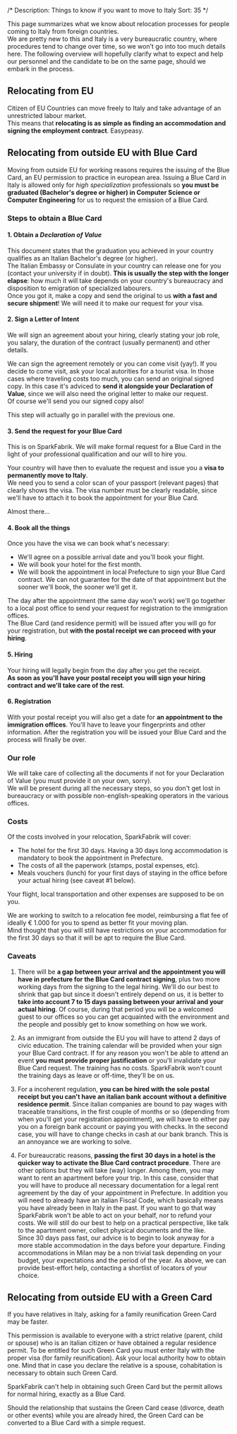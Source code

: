 /*
Description: Things to know if you want to move to Italy
Sort: 35
*/

This page summarizes what we know about relocation processes for people coming to Italy from foreign countries.  
We are pretty new to this and Italy is a very bureaucratic country, where procedures tend to change over time, so we won't go into too much details here. The following overview will hopefully clarify what to expect and help our personnel and the candidate to be on the same page, should we embark in the process.

## Relocating from EU

Citizen of EU Countries can move freely to Italy and take advantage of an unrestricted labour market.  
This means that **relocating is as simple as finding an accommodation and signing the employment contract**. Easypeasy.

## Relocating from outside EU with Blue Card

Moving from outside EU for working reasons requires the issuing of the Blue Card, an EU permission to practice in european area. Issuing a Blue Card in Italy is allowed only for _high specialization_ professionals so **you must be graduated (Bachelor's degree or higher) in Computer Science or Computer Engineering** for us to request the emission of a Blue Card.

### Steps to obtain a Blue Card

#### 1. Obtain a _Declaration of Value_

This document states that the graduation you achieved in your country qualifies as an Italian Bachelor's degree (or higher).  
The Italian Embassy or Consulate in your country can release one for you (contact your university if in doubt). **This is usually the step with the longer elapse**: how much it will take depends on your country's bureaucracy and disposition to emigration of specialized labourers.  
Once you got it, make a copy and send the original to us **with a fast and secure shipment**! We will need it to make our request for your visa.

#### 2. Sign a Letter of Intent

We will sign an agreement about your hiring, clearly stating your job role, you salary, the duration of the contract (usually permanent) and other details.

We can sign the agreement remotely or you can come visit (yay!). If you decide to come visit, ask your local autorities for a tourist visa. In those cases where traveling costs too much, you can send an original signed copy. In this case it's adviced to **send it alongside your Declaration of Value**, since we will also need the original letter to make our request.  
Of course we'll send you our signed copy also!

This step will actually go in parallel with the previous one.

#### 3. Send the request for your Blue Card

This is on SparkFabrik. We will make formal request for a Blue Card in the light of your professional qualification and our will to hire you.

Your country will have then to evaluate the request and issue you a **visa to permanently move to Italy**.  
We need you to send a color scan of your passport (relevant pages) that clearly shows the visa. The visa number must be clearly readable, since we'll have to attach it to book the appointment for your Blue Card.

Almost there...

#### 4. Book all the things

Once you have the visa we can book what's necessary:

* We'll agree on a possible arrival date and you'll book your flight.
* We will book your hotel for the first month.
* We will book the appointment in local Prefecture to sign your Blue Card contract. We can not guarantee for the date of that appointment but the sooner we'll book, the sooner we'll get it.

The day after the appointment (the same day won't work) we'll go together to a local post office to send your request for registration to the immigration offices.  
The Blue Card (and residence permit) will be issued after you will go for your registration, but **with the postal receipt we can proceed with your hiring**.

#### 5. Hiring

Your hiring will legally begin from the day after you get the receipt.  
**As soon as you'll have your postal receipt you will sign your hiring contract and we'll take care of the rest**.

#### 6. Registration

With your postal receipt you will also get a date for **an appointment to the immigration offices**. You'll have to leave your fingerprints and other information. After the registration you will be issued your Blue Card and the process will finally be over.

### Our role

We will take care of collecting all the documents if not for your Declaration of Value (you must provide it on your own, sorry).  
We will be present during all the necessary steps, so you don't get lost in bureaucracy or with possible non-english-speaking operators in the various offices.

### Costs

Of the costs involved in your relocation, SparkFabrik will cover:

* The hotel for the first 30 days. Having a 30 days long accommodation is mandatory to book the appointment in Prefecture.
* The costs of all the paperwork (stamps, postal expenses, etc).
* Meals vouchers (lunch) for your first days of staying in the office before your actual hiring (see caveat #1 below).

Your flight, local transportation and other expenses are supposed to be on you.

We are working to switch to a relocation fee model, reimbursing a flat fee of ideally € 1.000 for you to spend as better fit your moving plan.  
Mind thought that you will still have restrictions on your accommodation for the first 30 days so that it will be apt to require the Blue Card.

### Caveats

1. There will be **a gap between your arrival and the appointment you will have in prefecture for the Blue Card contract signing**, plus two more working days from the signing to the legal hiring. We'll do our best to shrink that gap but since it doesn't entirely depend on us, it is better to **take into account 7 to 15 days passing between your arrival and your actual hiring**. Of course, during that period you will be a welcomed guest to our offices so you can get acquainted with the environment and the people and possibly get to know something on how we work.

2. As an immigrant from outside the EU you will have to attend 2 days of civic education. The training calendar will be provided when your sign your Blue Card contract. If for any reason you won't be able to attend an event **you must provide proper justification** or you'll invalidate your Blue Card request. The training has no costs. SparkFabrik won't count the training days as leave or off-time, they'll be on us.

3. For a incoherent regulation, **you can be hired with the sole postal receipt but you can't have an italian bank account without a definitive residence permit**. Since italian companies are bound to pay wages with traceable transitions, in the first couple of months or so (depending from when you'll get your registration appointment), we will have to either pay you on a foreign bank account or paying you with checks. In the second case, you will have to change checks in cash at our bank branch. This is an annoyance we are working to solve.

4. For bureaucratic reasons, **passing the first 30 days in a hotel is the quicker way to activate the Blue Card contract procedure**. There are other options but they will take (way) longer. Among them, you may want to rent an apartment before your trip. In this case, consider that you will have to produce all necessary documentation for a legal rent agreement by the day of your appointment in Prefecture. In addition you will need to already have an italian Fiscal Code, which basically means you have already been in Italy in the past. If you want to go that way SparkFabrik won't be able to act on your behalf, nor to refund your costs. We will still do our best to help on a practical perspective, like talk to the apartment owner, collect physical documents and the like.  
Since 30 days pass fast, our advice is to begin to look anyway for a more stable accommodation in the days before your departure. Finding accommodations in Milan may be a non trivial task depending on your budget, your expectations and the period of the year. As above, we can provide best-effort help, contacting a shortlist of locators of your choice.

## Relocating from outside EU with a Green Card

If you have relatives in Italy, asking for a family reunification Green Card may be faster.

This permission is available to everyone with a strict relative (parent, child or spouse) who is an italian citizen or have obtained a regular residence permit. To be entitled for such Green Card you must enter Italy with the proper visa (for family reunification). Ask your local authority how to obtain one. Mind that in case you declare the relative is a spouse, cohabitation is necessary to obtain such Green Card.

SparkFabrik can't help in obtaining such Green Card but the permit allows for normal hiring, exactly as a Blue Card.

Should the relationship that sustains the Green Card cease (divorce, death or other events) while you are already hired, the Green Card can be converted to a Blue Card with a simple request.
